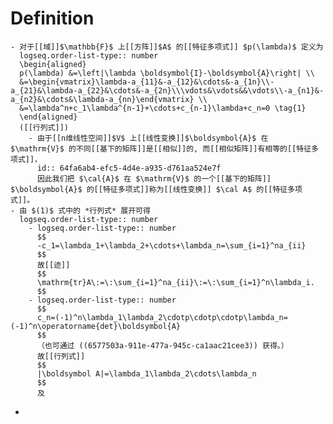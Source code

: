 # Definition
	- 对于[[域]]$\mathbb{F}$ 上[[方阵]]$A$ 的[[特征多项式]] $p(\lambda)$ 定义为 
	  logseq.order-list-type:: number
	  \begin{aligned}
	  p(\lambda) &=\left|\lambda \boldsymbol{I}-\boldsymbol{A}\right| \\
	  &=\begin{vmatrix}\lambda-a_{11}&-a_{12}&\cdots&-a_{1n}\\-a_{21}&\lambda-a_{22}&\cdots&-a_{2n}\\\vdots&\vdots&&\vdots\\-a_{n1}&-a_{n2}&\cdots&\lambda-a_{nn}\end{vmatrix} \\
	  &=\lambda^n+c_1\lambda^{n-1}+\cdots+c_{n-1}\lambda+c_n=0 \tag{1}
	  \end{aligned}
	  ([[行列式]])
		- 由于[[n维线性空间]]$V$ 上[[线性变换]]$\boldsymbol{A}$ 在 $\mathrm{V}$ 的不同[[基下的矩阵]]是[[相似]]的, 而[[相似矩阵]]有相等的[[特征多项式]]，
		  id:: 64fa6ab4-efc5-4d4e-a935-d761aa524e7f
		  因此我们把 $\cal{A}$ 在 $\mathrm{V}$ 的一个[[基下的矩阵]] $\boldsymbol{A}$ 的[[特征多项式]]称为[[线性变换]] $\cal A$ 的[[特征多项式]]。
	- 由 $(1)$ 式中的 *行列式* 展开可得
	  logseq.order-list-type:: number
		- logseq.order-list-type:: number
		  $$
		  -c_1=\lambda_1+\lambda_2+\cdots+\lambda_n=\sum_{i=1}^na_{ii}
		  $$
		  故[[迹]]
		  $$
		  \mathrm{tr}A\:=\:\sum_{i=1}^na_{ii}\:=\:\sum_{i=1}^n\lambda_i.
		  $$
		- logseq.order-list-type:: number
		  $$
		  c_n=(-1)^n\lambda_1\lambda_2\cdotp\cdotp\cdotp\lambda_n=(-1)^n\operatorname{det}\boldsymbol{A}
		  $$
		  （也可通过 ((6577503a-911e-477a-945c-ca1aac21cee3)) 获得。）
		  故[[行列式]]
		  $$
		  |\boldsymbol A|=\lambda_1\lambda_2\cdots\lambda_n
		  $$
		  及
-